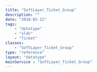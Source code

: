 ```yaml
---
title: "SoftLayer_Ticket_Group"
description: ""
date: "2018-02-12"
tags:
    - "datatype"
    - "sldn"
    - "Ticket"
classes:
    - "SoftLayer_Ticket_Group"
type: "reference"
layout: "datatype"
mainService : "SoftLayer_Ticket_Group"
---
```

